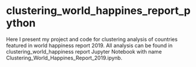 # clustering_world_happines_report_python
Here I present my project and code for clustering analysis of countries featured in world happiness report 2019. 
All analysis can be found in clustering_world_happiness report Jupyter Notebook with name Clustering_World_Happines_Report_2019.ipynb.

